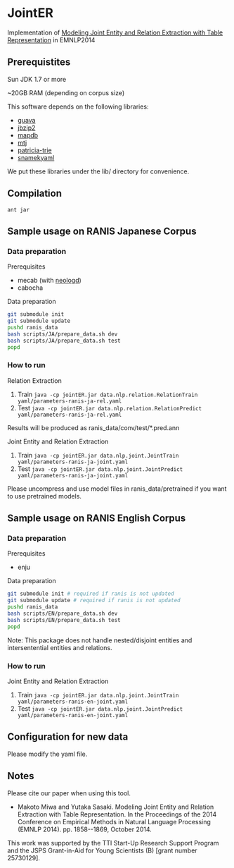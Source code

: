 # JointER
Implementation of [Modeling Joint Entity and Relation Extraction with Table Representation](http://www.aclweb.org/anthology/D/D14/D14-1200.pdf) in EMNLP2014

## Prerequistites

Sun JDK 1.7 or more

~20GB RAM (depending on corpus size)

This software depends on the following libraries:
* [guava](https://code.google.com/p/guava-libraries/)
* [jbzip2](https://code.google.com/p/jbzip2/)
* [mapdb](http://www.mapdb.org)
* [mtj](https://github.com/fommil/matrix-toolkits-java/)
* [patricia-trie](https://github.com/rkapsi/patricia-trie)
* [snamekyaml](https://bitbucket.org/asomov/snakeyaml)

We put these libraries under the lib/ directory for convenience.


## Compilation

`ant jar`

## Sample usage on RANIS Japanese Corpus

### Data preparation 

Prerequisites
* mecab (with [neologd](https://github.com/neologd/mecab-ipadic-neologd))
* cabocha 

Data preparation

```sh
git submodule init
git submodule update
pushd ranis_data
bash scripts/JA/prepare_data.sh dev
bash scripts/JA/prepare_data.sh test
popd
```

### How to run 

Relation Extraction

1. Train
`java -cp jointER.jar data.nlp.relation.RelationTrain yaml/parameters-ranis-ja-rel.yaml`
2. Test
`java -cp jointER.jar data.nlp.relation.RelationPredict yaml/parameters-ranis-ja-rel.yaml`

Results will be produced as ranis_data/conv/test/*.pred.ann 

Joint Entity and Relation Extraction

1. Train
`java -cp jointER.jar data.nlp.joint.JointTrain yaml/parameters-ranis-ja-joint.yaml`
2. Test
`java -cp jointER.jar data.nlp.joint.JointPredict yaml/parameters-ranis-ja-joint.yaml`

Please uncompress and use model files in ranis_data/pretrained if you want to use pretrained models.

## Sample usage on RANIS English Corpus

### Data preparation 

Prerequisites
* enju

Data preparation

```sh
git submodule init # required if ranis is not updated
git submodule update # required if ranis is not updated
pushd ranis_data
bash scripts/EN/prepare_data.sh dev
bash scripts/EN/prepare_data.sh test
popd
```

Note: This package does not handle nested/disjoint entities and intersentential entities and relations.

### How to run 

Joint Entity and Relation Extraction

1. Train
`java -cp jointER.jar data.nlp.joint.JointTrain yaml/parameters-ranis-en-joint.yaml`
2. Test
`java -cp jointER.jar data.nlp.joint.JointPredict yaml/parameters-ranis-en-joint.yaml`

## Configuration for new data

Please modify the yaml file. 

## Notes

Please cite our paper when using this tool.
* Makoto Miwa and Yutaka Sasaki. Modeling Joint Entity and Relation Extraction with Table Representation. In the Proceedings of the 2014 Conference on Empirical Methods in Natural Language Processing (EMNLP 2014). pp. 1858--1869, October 2014.

This work was supported by the TTI Start-Up Research Support Program and the JSPS Grant-in-Aid for Young Scientists (B) [grant number 25730129].

